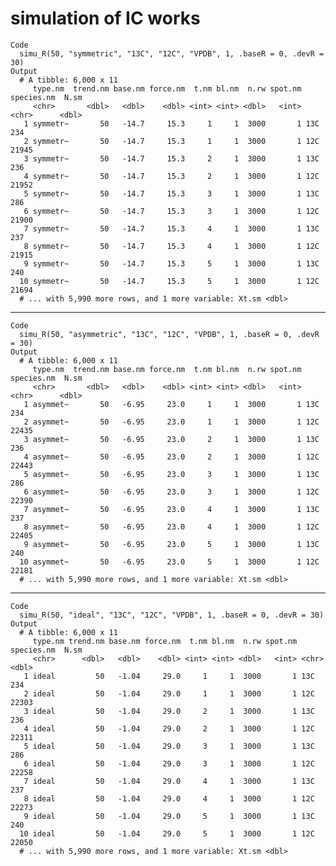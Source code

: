 # simulation of IC works

    Code
      simu_R(50, "symmetric", "13C", "12C", "VPDB", 1, .baseR = 0, .devR = 30)
    Output
      # A tibble: 6,000 x 11
         type.nm  trend.nm base.nm force.nm  t.nm bl.nm  n.rw spot.nm species.nm  N.sm
         <chr>       <dbl>   <dbl>    <dbl> <int> <int> <dbl>   <int> <chr>      <dbl>
       1 symmetr~       50   -14.7     15.3     1     1  3000       1 13C          234
       2 symmetr~       50   -14.7     15.3     1     1  3000       1 12C        21945
       3 symmetr~       50   -14.7     15.3     2     1  3000       1 13C          236
       4 symmetr~       50   -14.7     15.3     2     1  3000       1 12C        21952
       5 symmetr~       50   -14.7     15.3     3     1  3000       1 13C          286
       6 symmetr~       50   -14.7     15.3     3     1  3000       1 12C        21900
       7 symmetr~       50   -14.7     15.3     4     1  3000       1 13C          237
       8 symmetr~       50   -14.7     15.3     4     1  3000       1 12C        21915
       9 symmetr~       50   -14.7     15.3     5     1  3000       1 13C          240
      10 symmetr~       50   -14.7     15.3     5     1  3000       1 12C        21694
      # ... with 5,990 more rows, and 1 more variable: Xt.sm <dbl>

---

    Code
      simu_R(50, "asymmetric", "13C", "12C", "VPDB", 1, .baseR = 0, .devR = 30)
    Output
      # A tibble: 6,000 x 11
         type.nm  trend.nm base.nm force.nm  t.nm bl.nm  n.rw spot.nm species.nm  N.sm
         <chr>       <dbl>   <dbl>    <dbl> <int> <int> <dbl>   <int> <chr>      <dbl>
       1 asymmet~       50   -6.95     23.0     1     1  3000       1 13C          234
       2 asymmet~       50   -6.95     23.0     1     1  3000       1 12C        22435
       3 asymmet~       50   -6.95     23.0     2     1  3000       1 13C          236
       4 asymmet~       50   -6.95     23.0     2     1  3000       1 12C        22443
       5 asymmet~       50   -6.95     23.0     3     1  3000       1 13C          286
       6 asymmet~       50   -6.95     23.0     3     1  3000       1 12C        22390
       7 asymmet~       50   -6.95     23.0     4     1  3000       1 13C          237
       8 asymmet~       50   -6.95     23.0     4     1  3000       1 12C        22405
       9 asymmet~       50   -6.95     23.0     5     1  3000       1 13C          240
      10 asymmet~       50   -6.95     23.0     5     1  3000       1 12C        22181
      # ... with 5,990 more rows, and 1 more variable: Xt.sm <dbl>

---

    Code
      simu_R(50, "ideal", "13C", "12C", "VPDB", 1, .baseR = 0, .devR = 30)
    Output
      # A tibble: 6,000 x 11
         type.nm trend.nm base.nm force.nm  t.nm bl.nm  n.rw spot.nm species.nm  N.sm
         <chr>      <dbl>   <dbl>    <dbl> <int> <int> <dbl>   <int> <chr>      <dbl>
       1 ideal         50   -1.04     29.0     1     1  3000       1 13C          234
       2 ideal         50   -1.04     29.0     1     1  3000       1 12C        22303
       3 ideal         50   -1.04     29.0     2     1  3000       1 13C          236
       4 ideal         50   -1.04     29.0     2     1  3000       1 12C        22311
       5 ideal         50   -1.04     29.0     3     1  3000       1 13C          286
       6 ideal         50   -1.04     29.0     3     1  3000       1 12C        22258
       7 ideal         50   -1.04     29.0     4     1  3000       1 13C          237
       8 ideal         50   -1.04     29.0     4     1  3000       1 12C        22273
       9 ideal         50   -1.04     29.0     5     1  3000       1 13C          240
      10 ideal         50   -1.04     29.0     5     1  3000       1 12C        22050
      # ... with 5,990 more rows, and 1 more variable: Xt.sm <dbl>

